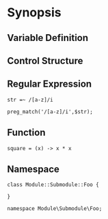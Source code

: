 # Synopsis

## Variable Definition

## Control Structure

## Regular Expression

    str =~ /[a-z]/i

    preg_match('/[a-z]/i',$str);

## Function

    square = (x) -> x * x

## Namespace

    class Module::Submodule::Foo {

    }

    namespace Module\Submodule\Foo;
